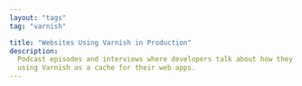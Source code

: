 ```yaml
---
layout: "tags"
tag: "varnish"

title: "Websites Using Varnish in Production"
description:
  Podcast episodes and interviews where developers talk about how they are
  using Varnish as a cache for their web apps.
---
```

